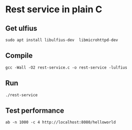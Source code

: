 # Rest service in plain C

## Get ulfius

```
sudo apt install libulfius-dev  libmicrohttpd-dev
```

## Compile

```
gcc -Wall -O2 rest-service.c -o rest-service -lulfius
```

## Run

```
./rest-service
```

## Test performance

```
ab -n 1000 -c 4 http://localhost:8080/helloworld

```
